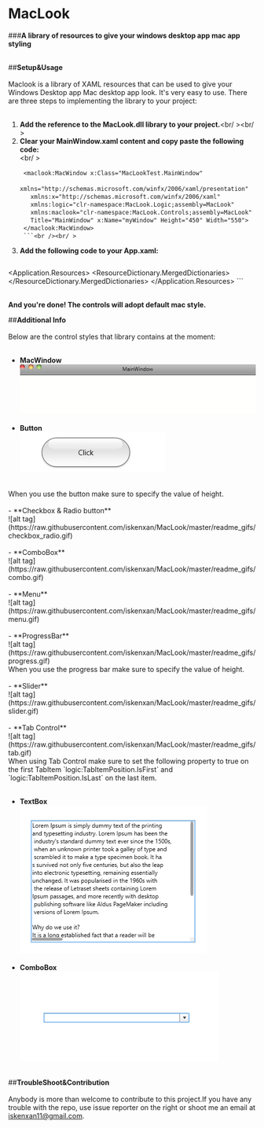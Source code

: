 # MacLook
###**A library of resources to give your  windows desktop app mac app styling**
<br /><br />

##**Setup&Usage**
<br/><br/>
Maclook is a library of XAML resources that can be used to give your Windows Desktop app Mac desktop app look. It's very easy to use. There are three steps to implementing the library to your project:<br /><br />
1. **Add the reference to the MacLook.dll library to your project.**<br/ ><br/ >
2. **Clear your MainWindow.xaml content and copy paste the following code:**<br /><br/ >
     ```
      <maclook:MacWindow x:Class="MacLookTest.MainWindow"
        xmlns="http://schemas.microsoft.com/winfx/2006/xaml/presentation"
        xmlns:x="http://schemas.microsoft.com/winfx/2006/xaml"
        xmlns:logic="clr-namespace:MacLook.Logic;assembly=MacLook"
        xmlns:maclook="clr-namespace:MacLook.Controls;assembly=MacLook"
        Title="MainWindow" x:Name="myWindow" Height="450" Width="550">
      </maclook:MacWindow>
      ```<br /><br/ >
3. **Add the following code to your App.xaml:**<br />
    ```
<Application.Resources>
        <ResourceDictionary>
            <ResourceDictionary.MergedDictionaries>
                <ResourceDictionary Source="pack://application:,,,/MacLook;component/Controls/MacTextBox.xaml"/>
                <ResourceDictionary Source="pack://application:,,,/MacLook;component/Controls/MacButton.xaml"/>
                <ResourceDictionary Source="pack://application:,,,/MacLook;component/Controls/MacCheckBox.xaml"/>
                <ResourceDictionary Source="pack://application:,,,/MacLook;component/Controls/MacComboBox.xaml"/>
                <ResourceDictionary Source="pack://application:,,,/MacLook;component/Controls/MacMenu.xaml"/>
                <ResourceDictionary Source="pack://application:,,,/MacLook;component/Controls/MacProgressBar.xaml"/>
                <ResourceDictionary Source="pack://application:,,,/MacLook;component/Controls/MacRadioButton.xaml"/>
                <ResourceDictionary Source="pack://application:,,,/MacLook;component/Controls/MacScrollBar.xaml"/>
                <ResourceDictionary Source="pack://application:,,,/MacLook;component/Controls/MacSlider.xaml"/>
                <ResourceDictionary Source="pack://application:,,,/MacLook;component/Controls/MacStatusBar.xaml"/>
                <ResourceDictionary Source="pack://application:,,,/MacLook;component/Controls/MacTabControl.xaml"/>
            </ResourceDictionary.MergedDictionaries>
        </ResourceDictionary>
    </Application.Resources>
    ```<br /><br />
    
**And you're done! The controls will adopt default mac style.**

##**Additional Info**
<br/>
<br/>
Below are the control styles that library contains at the moment:<br/><br/>
- **MacWindow**<br />
![alt tag](https://raw.githubusercontent.com/iskenxan/MacLook/master/readme_gifs/window.gif)<br /><br />
- **Button**<br/>
![alt tag](https://raw.githubusercontent.com/iskenxan/MacLook/master/readme_gifs/button.gif)
<br/>
When you use the button make sure to specify the value of height.<br /><br />
- **Checkbox & Radio button**<br />
![alt tag](https://raw.githubusercontent.com/iskenxan/MacLook/master/readme_gifs/checkbox_radio.gif)<br /><br />
- **ComboBox**<br />
 ![alt tag](https://raw.githubusercontent.com/iskenxan/MacLook/master/readme_gifs/combo.gif)<br /><br />
- **Menu**<br />
 ![alt tag](https://raw.githubusercontent.com/iskenxan/MacLook/master/readme_gifs/menu.gif)<br /><br />
- **ProgressBar**<br />
 ![alt tag](https://raw.githubusercontent.com/iskenxan/MacLook/master/readme_gifs/progress.gif)
<br/>
When you use the progress bar make sure to specify the value of height.
<br /><br />
- **Slider**<br />
 ![alt tag](https://raw.githubusercontent.com/iskenxan/MacLook/master/readme_gifs/slider.gif)<br /><br />
- **Tab Control**<br />
 ![alt tag](https://raw.githubusercontent.com/iskenxan/MacLook/master/readme_gifs/tab.gif)
<br />
When using Tab Control make sure to set the following property to true on the first TabItem `logic:TabItemPosition.IsFirst` and `logic:TabItemPosition.IsLast` on the last item.
<br /><br />

- **TextBox**<br />
 ![alt tag](https://raw.githubusercontent.com/iskenxan/MacLook/master/readme_gifs/textbox.gif)<br /><br />
- **ComboBox**<br />
 ![alt tag](https://raw.githubusercontent.com/iskenxan/MacLook/master/readme_gifs/combo.gif)<br /><br />

##**TroubleShoot&Contribution**
<br /><br />
Anybody is more than welcome to contribute to this project.If you have any trouble with the repo, use issue reporter on the right or shoot me an email at iskenxan11@gmail.com.
